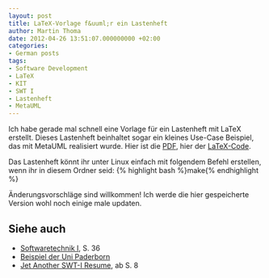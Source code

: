 ```yaml
---
layout: post
title: LaTeX-Vorlage f&uuml;r ein Lastenheft
author: Martin Thoma
date: 2012-04-26 13:51:07.000000000 +02:00
categories:
- German posts
tags:
- Software Development
- LaTeX
- KIT
- SWT I
- Lastenheft
- MetaUML
---
```

Ich habe gerade mal schnell eine Vorlage f&uuml;r ein Lastenheft mit LaTeX erstellt. Dieses Lastenheft beinhaltet sogar ein kleines Use-Case Beispiel, das mit MetaUML realisiert wurde. Hier ist die <a href='http://martin-thoma.com/wp-content/uploads/2012/04/Lastenheft.pdf'>PDF</a>, hier der <a href='http://martin-thoma.com/wp-content/uploads/2012/04/Lastenheft.zip'>LaTeX-Code</a>. 

Das Lastenheft k&ouml;nnt ihr unter Linux einfach mit folgendem Befehl erstellen, wenn ihr in diesem Ordner seid:
{% highlight bash %}make{% endhighlight %}


&Auml;nderungsvorschl&auml;ge sind willkommen! Ich werde die hier gespeicherte Version wohl noch einige male updaten.


<h2>Siehe auch</h2>
<ul>
  <li><a href="http://www.st.cs.uni-saarland.de/edu/se1/skript/notes.pdf">Softwaretechnik I</a>, S. 36</li>
  <li><a href="http://www2.cs.uni-paderborn.de/cs/ag-schaefer/Lehre/Lehrveranstaltungen/Praktika/Softwaretechnikpraktikum/SS06/Dokumentvorlagen/Lastenheft-Template.pdf">Beispiel der Uni Paderborn</a></li>
  <li><a href="http://next-internet.com/hauptstudium/texte/swt_summary.pdf">Jet Another SWT-I Resume</a>, ab S. 8</li>
</ul>
